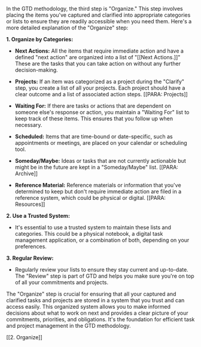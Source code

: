 In the GTD methodology, the third step is "Organize." This step involves placing the items you've captured and clarified into appropriate categories or lists to ensure they are readily accessible when you need them. Here's a more detailed explanation of the "Organize" step:

**1. Organize by Categories:**

- **Next Actions:** All the items that require immediate action and have a defined "next action" are organized into a list of "[[Next Actions.]]" These are the tasks that you can take action on without any further decision-making.
    
- **Projects:** If an item was categorized as a project during the "Clarify" step, you create a list of all your projects. Each project should have a clear outcome and a list of associated action steps. [[PARA: Projects]] 
    
- **Waiting For:** If there are tasks or actions that are dependent on someone else's response or action, you maintain a "Waiting For" list to keep track of these items. This ensures that you follow up when necessary.
    
- **Scheduled:** Items that are time-bound or date-specific, such as appointments or meetings, are placed on your calendar or scheduling tool.
    
- **Someday/Maybe:** Ideas or tasks that are not currently actionable but might be in the future are kept in a "Someday/Maybe" list. [[PARA: Archive]]
    
- **Reference Material:** Reference materials or information that you've determined to keep but don't require immediate action are filed in a reference system, which could be physical or digital. [[PARA: Resources]]
    

**2. Use a Trusted System:**

- It's essential to use a trusted system to maintain these lists and categories. This could be a physical notebook, a digital task management application, or a combination of both, depending on your preferences.

**3. Regular Review:**

- Regularly review your lists to ensure they stay current and up-to-date. The "Review" step is part of GTD and helps you make sure you're on top of all your commitments and projects.

The "Organize" step is crucial for ensuring that all your captured and clarified tasks and projects are stored in a system that you trust and can access easily. This organized system allows you to make informed decisions about what to work on next and provides a clear picture of your commitments, priorities, and obligations. It's the foundation for efficient task and project management in the GTD methodology.

[[2. Organize]]